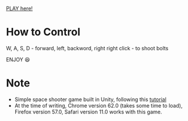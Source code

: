 
[PLAY here!](https://leecheng28.github.io/)


# How to Control

W, A, S, D - forward, left, backword, right
right click - to shoot bolts

ENJOY :laughing:


# Note
- Simple space shooter game built in Unity, following this [tutorial](https://unity3d.com/learn/tutorials)
- At the time of writing, Chrome version 62.0 (takes some time to load), Firefox version 57.0, Safari version 11.0 works with this game.

